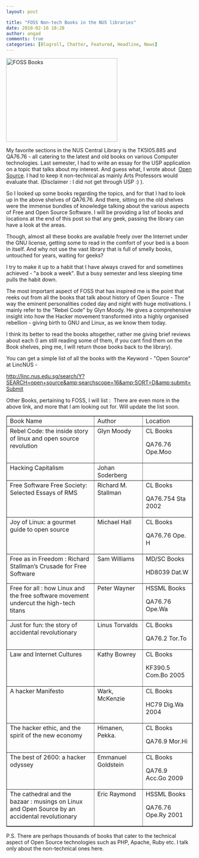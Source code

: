 ```yaml
---
layout: post

title: "FOSS Non-tech Books in the NUS libraries"
date: 2010-02-16 18:28
author: angad
comments: true
categories: [Blogroll, Chatter, Featured, Headline, News]
---
```

<img class="alignleft size-full wp-image-992" title="FOSS Books" src="http://linuxNUS.org/wp-content/uploads/2010/02/thumbDSC086971.JPG" alt="FOSS Books" width="300" height="225" />

My favorite sections in the NUS Central Library is the TK5I05.885 and QA76.76 - all catering to the latest and old books on various Computer technologies. Last semester, I had to write an essay for the USP application on a topic that talks about my interest. And guess what, I wrote about  <a href="http://angad-sing.blogspot.com/2009/11/my-essay-for-usp-2nd-intake.html" target="_blank">Open Source</a>. I had to keep it non-technical as mainly Arts Professors would evaluate that. (Disclaimer : I did not get through USP :) ).

So I looked up some books regarding the topics, and for that I had to look up in the above shelves of QA76.76. And there, sitting on the old shelves were the immense bundles of knowledge talking about the various aspects of Free and Open Source Software. I will be providing a list of books and locations at the end of this post so that any geek, passing the library can have a look at the areas.

Though, almost all these books are available freely over the Internet under the GNU license, getting some to read in the comfort of your bed is a boon in itself. And why not use the vast library that is full of smelly books, untouched for years, waiting for geeks?

I try to make it up to a habit that I have always craved for and sometimes achieved - "a book a week". But a busy semester and less sleeping time pulls the habit down.

The most important aspect of FOSS that has inspired me is the point that reeks out from all the books that talk about history of Open Source - The way the eminent personalities coded day and night with huge motivations. I mainly refer to the "Rebel Code" by Glyn Moody. He gives a comprehensive insight into how the Hacker movement transformed into a highly organised rebellion - giving birth to GNU and Linux, as we know them today.

I think its better to read the books altogether, rather me giving brief reviews about each (I am still reading some of them, if you cant find them on the Book shelves, ping me, I will return those books back to the library).

You can get a simple list of all the books with the Keyword - "Open Source" at LincNUS -

<a href="http://linc.nus.edu.sg/search/Y?SEARCH=open+source&amp;searchscope=16&amp;SORT=D&amp;submit=Submit">http://linc.nus.edu.sg/search/Y?SEARCH=open+source&amp;searchscope=16&amp;SORT=D&amp;submit=Submit</a>

Other Books, pertaining to FOSS, I will list :  There are even more in the above link, and more that I am looking out for. Will update the list soon.
<table border="1" cellspacing="0" cellpadding="0" width="631">
<tbody>
<tr>
<td width="333" valign="top">Book Name</td>
<td width="146" valign="top">Author</td>
<td width="153" valign="top">Location</td>
</tr>
<tr>
<td width="333" valign="top">Rebel Code: the inside story of linux and open source revolution</td>
<td width="146" valign="top">Glyn Moody</td>
<td width="153" valign="top">CL Books

QA76.76 Ope.Moo</td>
</tr>
<tr>
<td width="333" valign="top">Hacking Capitalism</td>
<td width="146" valign="top">Johan Soderberg</td>
<td width="153" valign="top"></td>
</tr>
<tr>
<td width="333" valign="top">Free Software Free Society: Selected Essays of RMS</td>
<td width="146" valign="top">Richard M. Stallman</td>
<td width="153" valign="top">CL Books

QA76.754 Sta 2002</td>
</tr>
<tr>
<td width="333" valign="top">Joy of Linux: a gourmet guide to open source</td>
<td width="146" valign="top">Michael Hall</td>
<td width="153" valign="top">CL Books

QA76.76 Ope. H</td>
</tr>
<tr>
<td width="333" valign="top">Free as in Freedom : Richard Stallman’s Crusade for Free Software</td>
<td width="146" valign="top">Sam Williams</td>
<td width="153" valign="top">MD/SC Books

HD8039 Dat.W</td>
</tr>
<tr>
<td width="333" valign="top">Free for all : how Linux and the free software movement undercut the   high-tech titans</td>
<td width="146" valign="top">Peter Wayner</td>
<td width="153" valign="top">HSSML Books

QA76.76 Ope.Wa</td>
</tr>
<tr>
<td width="333" valign="top">Just for fun: the story of accidental revolutionary</td>
<td width="146" valign="top">Linus Torvalds</td>
<td width="153" valign="top">CL Books

QA76.2 Tor.To</td>
</tr>
<tr>
<td width="333" valign="top">Law and Internet Cultures</td>
<td width="146" valign="top">Kathy Bowrey</td>
<td width="153" valign="top">CL Books

KF390.5 Com.Bo 2005</td>
</tr>
<tr>
<td width="333" valign="top">A hacker Manifesto</td>
<td width="146" valign="top">Wark, McKenzie</td>
<td width="153" valign="top">CL Books

HC79 Dig.Wa 2004</td>
</tr>
<tr>
<td width="333" valign="top">The hacker ethic, and the spirit of the new economy</td>
<td width="146" valign="top">Himanen, Pekka.</td>
<td width="153" valign="top">CL Books

QA76.9 Mor.Hi</td>
</tr>
<tr>
<td width="333" valign="top">The best of 2600: a hacker odyssey</td>
<td width="146" valign="top">Emmanuel Goldstein</td>
<td width="153" valign="top">CL Books

QA76.9 Acc.Go 2009</td>
</tr>
<tr>
<td width="333" valign="top">The cathedral and the bazaar : musings on Linux and Open Source by an   accidental revolutionary</td>
<td width="146" valign="top">Eric Raymond</td>
<td width="153" valign="top">HSSML Books

QA76.76 Ope.Ry 2001</td>
</tr>
</tbody></table>
P.S. There are perhaps thousands of books that cater to the technical aspect of Open Source technologies such as PHP, Apache, Ruby etc. I talk only about the non-technical ones here.
